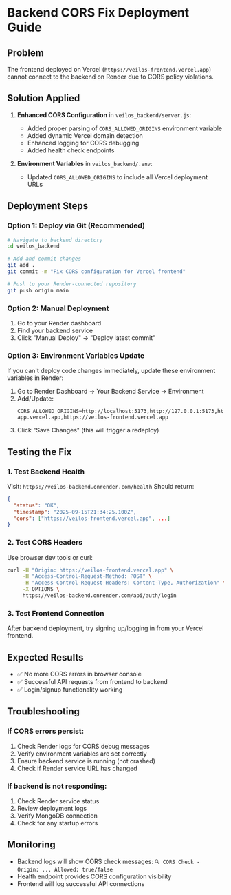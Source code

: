# Backend CORS Fix Deployment Guide

## Problem
The frontend deployed on Vercel (`https://veilos-frontend.vercel.app`) cannot connect to the backend on Render due to CORS policy violations.

## Solution Applied
1. **Enhanced CORS Configuration** in `veilos_backend/server.js`:
   - Added proper parsing of `CORS_ALLOWED_ORIGINS` environment variable
   - Added dynamic Vercel domain detection
   - Enhanced logging for CORS debugging
   - Added health check endpoints

2. **Environment Variables** in `veilos_backend/.env`:
   - Updated `CORS_ALLOWED_ORIGINS` to include all Vercel deployment URLs

## Deployment Steps

### Option 1: Deploy via Git (Recommended)
```bash
# Navigate to backend directory
cd veilos_backend

# Add and commit changes
git add .
git commit -m "Fix CORS configuration for Vercel frontend"

# Push to your Render-connected repository
git push origin main
```

### Option 2: Manual Deployment
1. Go to your Render dashboard
2. Find your backend service
3. Click "Manual Deploy" → "Deploy latest commit"

### Option 3: Environment Variables Update
If you can't deploy code changes immediately, update these environment variables in Render:

1. Go to Render Dashboard → Your Backend Service → Environment
2. Add/Update:
   ```
   CORS_ALLOWED_ORIGINS=http://localhost:5173,http://127.0.0.1:5173,http://localhost:8080,https://veilo.vercel.app,https://veilo-app.vercel.app,https://veilos-frontend.vercel.app
   ```
3. Click "Save Changes" (this will trigger a redeploy)

## Testing the Fix

### 1. Test Backend Health
Visit: `https://veilos-backend.onrender.com/health`
Should return:
```json
{
  "status": "OK",
  "timestamp": "2025-09-15T21:34:25.100Z",
  "cors": ["https://veilos-frontend.vercel.app", ...]
}
```

### 2. Test CORS Headers
Use browser dev tools or curl:
```bash
curl -H "Origin: https://veilos-frontend.vercel.app" \
     -H "Access-Control-Request-Method: POST" \
     -H "Access-Control-Request-Headers: Content-Type, Authorization" \
     -X OPTIONS \
     https://veilos-backend.onrender.com/api/auth/login
```

### 3. Test Frontend Connection
After backend deployment, try signing up/logging in from your Vercel frontend.

## Expected Results
- ✅ No more CORS errors in browser console
- ✅ Successful API requests from frontend to backend
- ✅ Login/signup functionality working

## Troubleshooting

### If CORS errors persist:
1. Check Render logs for CORS debug messages
2. Verify environment variables are set correctly
3. Ensure backend service is running (not crashed)
4. Check if Render service URL has changed

### If backend is not responding:
1. Check Render service status
2. Review deployment logs
3. Verify MongoDB connection
4. Check for any startup errors

## Monitoring
- Backend logs will show CORS check messages: `🔍 CORS Check - Origin: ... Allowed: true/false`
- Health endpoint provides CORS configuration visibility
- Frontend will log successful API connections
